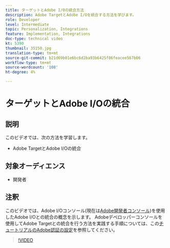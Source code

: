 ```yaml
---
title: ターゲットとAdobe I/Oの統合方法
description: Adobe TargetとAdobe I/Oを統合する方法を学びます。
role: Developer
level: Intermediate
topic: Personalization, Integrations
feature: Implementation, Integrations
doc-type: technical video
kt: 5390
thumbnail: 35150.jpg
translation-type: tm+mt
source-git-commit: b21d69b01e6bc6d2ba93b6425f86feacee567b06
workflow-type: tm+mt
source-wordcount: '108'
ht-degree: 4%

---
```



# ターゲットとAdobe I/Oの統合

## 説明

このビデオでは、次の方法を学習します。

* Adobe TargetとAdobe I/Oの統合

## 対象オーディエンス

* 開発者

## 注釈

このビデオでは、Adobe I/Oコンソール(現在は[Adobe開発者コンソール](https://console.adobe.io/home))を使用したAdobe I/Oとの統合の概念を示します。 Adobeデベロッパーコンソールを使用してAdobe Targetとの統合を行う方法を実践する手順については、この[チュートリアルのAdobe認証の設定](https://docs.adobe.com/content/help/en/target-learn/tutorials/apis/configure-io-target-integration.html#tutorials)を参照してください。

>[!VIDEO](https://video.tv.adobe.com/v/35150/?quality=12)


